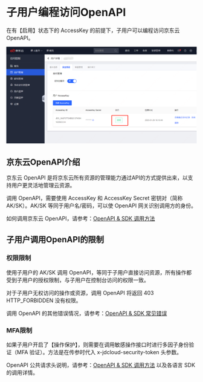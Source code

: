# 子用户编程访问OpenAPI

在有【启用】状态下的 AccessKey 的前提下，子用户可以编程访问京东云 OpenAPI。

![image-20210716190729035](../../../../../image/IAM/SubUserManagement/image-202302171512.png)

## 京东云OpenAPI介绍

京东云 OpenAPI 是将京东云所有资源的管理能力通过API的方式提供出来，以支持用户更灵活地管理云资源。

调用 OpenAPI，需要使用 AccessKey 和 AccessKey Secret 密钥对（简称 AK/SK）。AK/SK 等同于用户名/密码，可以使 OpenAPI 网关识别调用方的身份。

如何调用京东云 OpenAPI，请参考：[OpenAPI & SDK 调用方法](https://docs.jdcloud.com/cn/common-declaration/api/introduction)

## 子用户调用OpenAPI的限制

### 权限限制

使用子用户的 AK/SK 调用 OpenAPI，等同于子用户直接访问资源，所有操作都受到子用户的授权限制，与子用户在控制台访问的权限一致。

对于子用户无权访问的操作或资源，调用 OpenAPI 将返回 403 HTTP_FORBIDDEN 没有权限。

调用 OpenAPI 的其他错误情况，请参考：[OpenAPI & SDK 常见错误](https://docs.jdcloud.com/cn/common-declaration/api/error-codes)

### MFA限制

如果子用户开启了【操作保护】，则需要在调用敏感操作接口时进行多因子身份验证（MFA 验证）。方法是在传参时代入 x-jdcloud-security-token 头参数。

OpenAPI 公共请求头说明，请参考：[OpenAPI & SDK 调用方法](https://docs.jdcloud.com/cn/common-declaration/api/introduction) 以及各语言 SDK 的调用详情。

